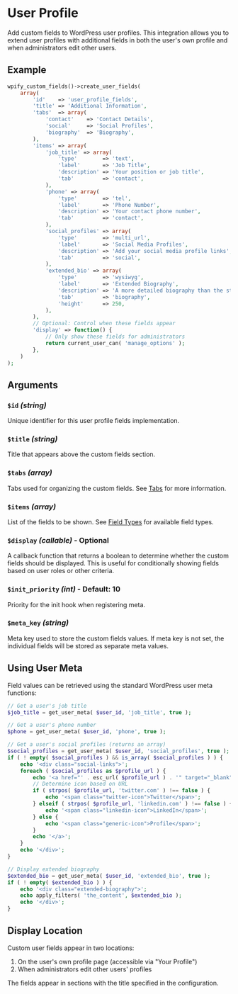 # User Profile

Add custom fields to WordPress user profiles. This integration allows you to extend user profiles with additional fields in both the user's own profile and when administrators edit other users.

## Example

```php
wpify_custom_fields()->create_user_fields(
	array(
		'id'    => 'user_profile_fields',
		'title' => 'Additional Information',
		'tabs'  => array(
			'contact'    => 'Contact Details',
			'social'     => 'Social Profiles',
			'biography'  => 'Biography',
		),
		'items' => array(
			'job_title' => array(
				'type'        => 'text',
				'label'       => 'Job Title',
				'description' => 'Your position or job title',
				'tab'         => 'contact',
			),
			'phone' => array(
				'type'        => 'tel',
				'label'       => 'Phone Number',
				'description' => 'Your contact phone number',
				'tab'         => 'contact',
			),
			'social_profiles' => array(
				'type'        => 'multi_url',
				'label'       => 'Social Media Profiles',
				'description' => 'Add your social media profile links',
				'tab'         => 'social',
			),
			'extended_bio' => array(
				'type'        => 'wysiwyg',
				'label'       => 'Extended Biography',
				'description' => 'A more detailed biography than the standard WordPress bio field',
				'tab'         => 'biography',
				'height'      => 250,
			),
		),
		// Optional: Control when these fields appear
		'display' => function() {
			// Only show these fields for administrators
			return current_user_can( 'manage_options' );
		},
	)
);
```

## Arguments

### `$id` _(string)_

Unique identifier for this user profile fields implementation.

### `$title` _(string)_

Title that appears above the custom fields section.

### `$tabs` _(array)_

Tabs used for organizing the custom fields. See [Tabs](../features/tabs.md) for more information.

### `$items` _(array)_

List of the fields to be shown. See [Field Types](../field-types.md) for available field types.

### `$display` _(callable)_ - Optional

A callback function that returns a boolean to determine whether the custom fields should be displayed. This is useful for conditionally showing fields based on user roles or other criteria.

### `$init_priority` _(int)_ - Default: 10

Priority for the init hook when registering meta.

### `$meta_key` _(string)_

Meta key used to store the custom fields values. If meta key is not set, the individual fields will be stored as separate meta values.

## Using User Meta

Field values can be retrieved using the standard WordPress user meta functions:

```php
// Get a user's job title
$job_title = get_user_meta( $user_id, 'job_title', true );

// Get a user's phone number
$phone = get_user_meta( $user_id, 'phone', true );

// Get a user's social profiles (returns an array)
$social_profiles = get_user_meta( $user_id, 'social_profiles', true );
if ( ! empty( $social_profiles ) && is_array( $social_profiles ) ) {
	echo '<div class="social-links">';
	foreach ( $social_profiles as $profile_url ) {
		echo '<a href="' . esc_url( $profile_url ) . '" target="_blank" rel="noopener noreferrer">';
		// Determine icon based on URL
		if ( strpos( $profile_url, 'twitter.com' ) !== false ) {
			echo '<span class="twitter-icon">Twitter</span>';
		} elseif ( strpos( $profile_url, 'linkedin.com' ) !== false ) {
			echo '<span class="linkedin-icon">LinkedIn</span>';
		} else {
			echo '<span class="generic-icon">Profile</span>';
		}
		echo '</a>';
	}
	echo '</div>';
}

// Display extended biography
$extended_bio = get_user_meta( $user_id, 'extended_bio', true );
if ( ! empty( $extended_bio ) ) {
	echo '<div class="extended-biography">';
	echo apply_filters( 'the_content', $extended_bio );
	echo '</div>';
}
```

## Display Location

Custom user fields appear in two locations:

1. On the user's own profile page (accessible via "Your Profile")
2. When administrators edit other users' profiles

The fields appear in sections with the title specified in the configuration.